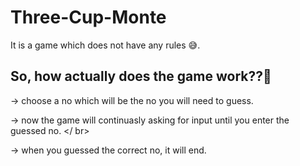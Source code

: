 # Three-Cup-Monte
It is a game which does not have any rules 😅.


<h2>So, how actually does the game work??🤔 </h2>

<p>
-> choose a no which will be the no you will need to guess. 
</ br>

-> now the game will continuasly asking for input until you enter the guessed no. 
</ br>

-> when you guessed the correct no, it will end.
</p>
